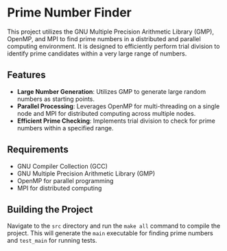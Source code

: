 # Prime Number Finder

This project utilizes the GNU Multiple Precision Arithmetic Library (GMP), OpenMP, and MPI to find prime numbers in a distributed and parallel computing environment. It is designed to efficiently perform trial division to identify prime candidates within a very large range of numbers.

## Features

- **Large Number Generation**: Utilizes GMP to generate large random numbers as starting points.
- **Parallel Processing**: Leverages OpenMP for multi-threading on a single node and MPI for distributed computing across multiple nodes.
- **Efficient Prime Checking**: Implements trial division to check for prime numbers within a specified range.

## Requirements

- GNU Compiler Collection (GCC)
- GNU Multiple Precision Arithmetic Library (GMP)
- OpenMP for parallel programming
- MPI for distributed computing

## Building the Project

Navigate to the `src` directory and run the `make all` command to compile the project. This will generate the `main` executable for finding prime numbers and `test_main` for running tests.
